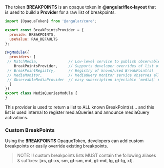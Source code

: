 The token **BREAKPOINTS** is an opaque token in **@angular/flex-layout** that is used to build a **Provider** for a raw list of breakpoints.

```js
import {OpaqueToken} from '@angular/core';

export const BreakPointsProvider = { 
  provide: BREAKPOINTS,
  useValue: RAW_DEFAULTS
};
```

```js
@NgModule({
  providers: [
 // MatchMedia,              // Low-level service to publish observables w/ window.matchMedia()
    BreakPointsProvider,     // Supports developer overrides of list of known breakpoints
 // BreakPointRegistry,      // Registry of known/used BreakPoint(s)
 // MediaMonitor,            // MediaQuery monitor service observes all known breakpoints
 // ObservableMediaProvider  // easy subscription injectable `media$` matchMedia observable
  ]
})
export class MediaQueriesModule {
}
```

This provider is used to return a list to ALL known BreakPoint(s)... and this list is used internal to register mediaQueries and announce mediaQuery activations.


### Custom BreakPoints

Using the **BREAKPOINTS** OpaqueToken, developers can add custom breakpoints or easily override existing breakpoints.

> NOTE: !! custom breakpoints lists MUST contain the following aliases & suffixes: [**xs, gt-xs, sm, gt-sm, md, gt-md, lg, gt-lg, xl**].

